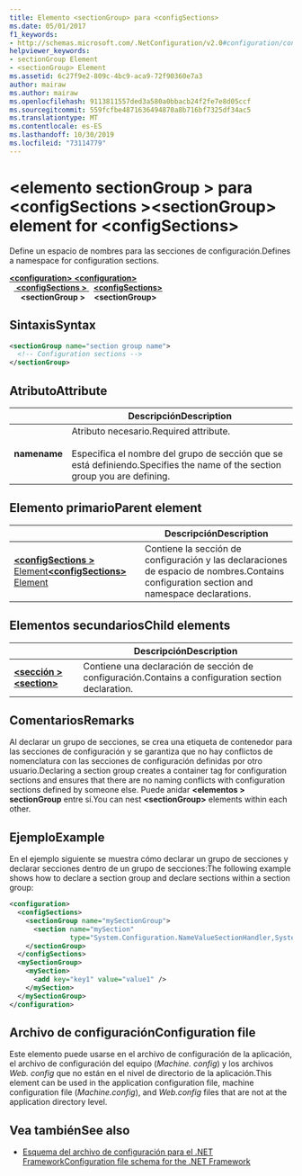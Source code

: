 ```yaml
---
title: Elemento <sectionGroup> para <configSections>
ms.date: 05/01/2017
f1_keywords:
- http://schemas.microsoft.com/.NetConfiguration/v2.0#configuration/configSections/sectionGroup
helpviewer_keywords:
- sectionGroup Element
- <sectionGroup> Element
ms.assetid: 6c27f9e2-809c-4bc9-aca9-72f90360e7a3
author: mairaw
ms.author: mairaw
ms.openlocfilehash: 9113811557ded3a580a0bbacb24f2fe7e8d05ccf
ms.sourcegitcommit: 559fcfbe4871636494870a8b716bf7325df34ac5
ms.translationtype: MT
ms.contentlocale: es-ES
ms.lasthandoff: 10/30/2019
ms.locfileid: "73114779"
---
```

# <a name="sectiongroup-element-for-configsections"></a><span data-ttu-id="444ba-102">\<elemento sectionGroup > para \<configSections ></span><span class="sxs-lookup"><span data-stu-id="444ba-102">\<sectionGroup> element for \<configSections></span></span>

<span data-ttu-id="444ba-103">Define un espacio de nombres para las secciones de configuración.</span><span class="sxs-lookup"><span data-stu-id="444ba-103">Defines a namespace for configuration sections.</span></span>

<span data-ttu-id="444ba-104">[ **\<configuration>** ](configuration-element.md) </span><span class="sxs-lookup"><span data-stu-id="444ba-104">[**\<configuration>**](configuration-element.md) </span></span>  
<span data-ttu-id="444ba-105">&nbsp;&nbsp;[ **\<configSections >** ](configsections-element-for-configuration.md) </span><span class="sxs-lookup"><span data-stu-id="444ba-105">&nbsp;&nbsp;[**\<configSections>**](configsections-element-for-configuration.md) </span></span>  
<span data-ttu-id="444ba-106">&nbsp;&nbsp;&nbsp;&nbsp; **\<sectionGroup >**</span><span class="sxs-lookup"><span data-stu-id="444ba-106">&nbsp;&nbsp;&nbsp;&nbsp;**\<sectionGroup>**</span></span>

## <a name="syntax"></a><span data-ttu-id="444ba-107">Sintaxis</span><span class="sxs-lookup"><span data-stu-id="444ba-107">Syntax</span></span>

```xml
<sectionGroup name="section group name">
  <!-- Configuration sections -->
</sectionGroup>
```

## <a name="attribute"></a><span data-ttu-id="444ba-108">Atributo</span><span class="sxs-lookup"><span data-stu-id="444ba-108">Attribute</span></span>

|           | <span data-ttu-id="444ba-109">Descripción</span><span class="sxs-lookup"><span data-stu-id="444ba-109">Description</span></span> |
| --------- | ----------- |
| <span data-ttu-id="444ba-110">**name**</span><span class="sxs-lookup"><span data-stu-id="444ba-110">**name**</span></span>  | <span data-ttu-id="444ba-111">Atributo necesario.</span><span class="sxs-lookup"><span data-stu-id="444ba-111">Required attribute.</span></span><br><br><span data-ttu-id="444ba-112">Especifica el nombre del grupo de sección que se está definiendo.</span><span class="sxs-lookup"><span data-stu-id="444ba-112">Specifies the name of the section group you are defining.</span></span> |

## <a name="parent-element"></a><span data-ttu-id="444ba-113">Elemento primario</span><span class="sxs-lookup"><span data-stu-id="444ba-113">Parent element</span></span>

|     | <span data-ttu-id="444ba-114">Descripción</span><span class="sxs-lookup"><span data-stu-id="444ba-114">Description</span></span> |
| --- | ----------- |
| [<span data-ttu-id="444ba-115"> **\<configSections >** Element</span><span class="sxs-lookup"><span data-stu-id="444ba-115">**\<configSections>** Element</span></span>](configsections-element-for-configuration.md) | <span data-ttu-id="444ba-116">Contiene la sección de configuración y las declaraciones de espacio de nombres.</span><span class="sxs-lookup"><span data-stu-id="444ba-116">Contains configuration section and namespace declarations.</span></span> |

## <a name="child-elements"></a><span data-ttu-id="444ba-117">Elementos secundarios</span><span class="sxs-lookup"><span data-stu-id="444ba-117">Child elements</span></span>

|     | <span data-ttu-id="444ba-118">Descripción</span><span class="sxs-lookup"><span data-stu-id="444ba-118">Description</span></span> |
| --- | ----------- |
| [<span data-ttu-id="444ba-119"> **\<sección >** </span><span class="sxs-lookup"><span data-stu-id="444ba-119">**\<section>**</span></span>](section-element.md) | <span data-ttu-id="444ba-120">Contiene una declaración de sección de configuración.</span><span class="sxs-lookup"><span data-stu-id="444ba-120">Contains a configuration section declaration.</span></span> |

## <a name="remarks"></a><span data-ttu-id="444ba-121">Comentarios</span><span class="sxs-lookup"><span data-stu-id="444ba-121">Remarks</span></span>

<span data-ttu-id="444ba-122">Al declarar un grupo de secciones, se crea una etiqueta de contenedor para las secciones de configuración y se garantiza que no hay conflictos de nomenclatura con las secciones de configuración definidas por otro usuario.</span><span class="sxs-lookup"><span data-stu-id="444ba-122">Declaring a section group creates a container tag for configuration sections and ensures that there are no naming conflicts with configuration sections defined by someone else.</span></span> <span data-ttu-id="444ba-123">Puede anidar **\<elementos > sectionGroup** entre sí.</span><span class="sxs-lookup"><span data-stu-id="444ba-123">You can nest **\<sectionGroup>** elements within each other.</span></span>

## <a name="example"></a><span data-ttu-id="444ba-124">Ejemplo</span><span class="sxs-lookup"><span data-stu-id="444ba-124">Example</span></span>

<span data-ttu-id="444ba-125">En el ejemplo siguiente se muestra cómo declarar un grupo de secciones y declarar secciones dentro de un grupo de secciones:</span><span class="sxs-lookup"><span data-stu-id="444ba-125">The following example shows how to declare a section group and declare sections within a section group:</span></span>

```xml
<configuration>
  <configSections>
    <sectionGroup name="mySectionGroup">
      <section name="mySection"
               type="System.Configuration.NameValueSectionHandler,System" />
    </sectionGroup>
  </configSections>
  <mySectionGroup>
    <mySection>
      <add key="key1" value="value1" />
    </mySection>
  </mySectionGroup>
</configuration>
```

## <a name="configuration-file"></a><span data-ttu-id="444ba-126">Archivo de configuración</span><span class="sxs-lookup"><span data-stu-id="444ba-126">Configuration file</span></span>

<span data-ttu-id="444ba-127">Este elemento puede usarse en el archivo de configuración de la aplicación, el archivo de configuración del equipo (*Machine. config*) y los archivos *Web. config* que no están en el nivel de directorio de la aplicación.</span><span class="sxs-lookup"><span data-stu-id="444ba-127">This element can be used in the application configuration file, machine configuration file (*Machine.config*), and *Web.config* files that are not at the application directory level.</span></span>

## <a name="see-also"></a><span data-ttu-id="444ba-128">Vea también</span><span class="sxs-lookup"><span data-stu-id="444ba-128">See also</span></span>

- [<span data-ttu-id="444ba-129">Esquema del archivo de configuración para el .NET Framework</span><span class="sxs-lookup"><span data-stu-id="444ba-129">Configuration file schema for the .NET Framework</span></span>](index.md)
